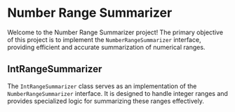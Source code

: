 # Number Range Summarizer

Welcome to the Number Range Summarizer project! The primary objective of this project is to implement the `NumberRangeSummarizer` interface, providing efficient and accurate summarization of numerical ranges.

## IntRangeSummarizer

The `IntRangeSummarizer` class serves as an implementation of the `NumberRangeSummarizer` interface. It is designed to handle integer ranges and provides specialized logic for summarizing these ranges effectively.